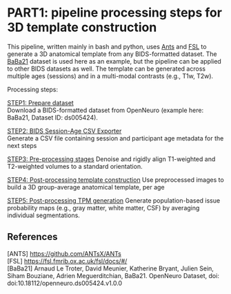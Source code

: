 # PART1: pipeline processing steps for **3D** template construction

This pipeline, written mainly in bash and python, uses [Ants](#2)  and [FSL](#2)  to generate a 3D anatomical template from any BIDS-formatted dataset. 
The [BaBa21](#3) dataset is used here as an example, but the pipeline can be applied to other BIDS datasets as well.
The template can be generated across multiple ages (sessions) and in a multi-modal contrasts (e.g., T1w, T2w).

Processing steps:

[STEP1: Prepare dataset](preprocessing/download_openneuro.md) \
Download a BIDS-formatted dataset from OpenNeuro (example here: BaBa21, Dataset ID: ds005424).

[STEP2: BIDS Session-Age CSV Exporter](preprocessing/bids_exporter.md) \
Generate a CSV file containing session and participant age metadata for the next steps 

[STEP3: Pre-processing stages](preprocessing/denoise_realign.md)
Denoise and rigidly align T1-weighted and T2-weighted volumes to a standard orientation.

[STEP4: Post-processing template construction](postprocessing/template_construction.md)
Use preprocessed images to build a 3D group-average anatomical template, per age

[STEP5: Post-processing TPM generation](postprocessing/generate_TPM.md)
Generate population-based issue probability maps (e.g., gray matter, white matter, CSF) by averaging individual segmentations.

## References
<a id="1">[ANTS]</a> https://github.com/ANTsX/ANTs \
<a id="2">[FSL]</a> https://fsl.fmrib.ox.ac.uk/fsl/docs/#/ \
<a id="3">[BaBa21]</a>
Arnaud Le Troter, David Meunier, Katherine Bryant, Julien Sein, Siham Bouziane, Adrien Meguerditchian,
BaBa21. OpenNeuro Dataset, doi: doi:10.18112/openneuro.ds005424.v1.0.0